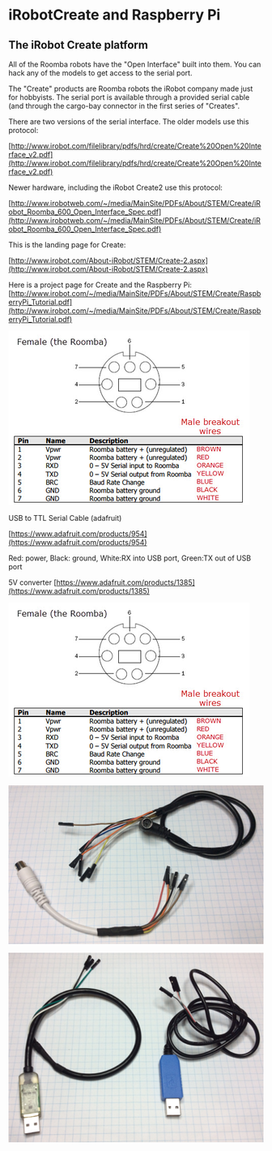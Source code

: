 # iRobotCreate and Raspberry Pi

## The iRobot Create platform ##

All of the Roomba robots have the "Open Interface" built into them. You can hack any of the models to get access to the
serial port.

The "Create" products are Roomba robots the iRobot company made just for hobbyists. The serial port is available through a
provided serial cable (and through the cargo-bay connector in the first series of "Creates".

There are two versions of the serial interface. The older models use this protocol:

[http://www.irobot.com/filelibrary/pdfs/hrd/create/Create%20Open%20Interface_v2.pdf](http://www.irobot.com/filelibrary/pdfs/hrd/create/Create%20Open%20Interface_v2.pdf)

Newer hardware, including the iRobot Create2 use this protocol:

[http://www.irobotweb.com/~/media/MainSite/PDFs/About/STEM/Create/iRobot_Roomba_600_Open_Interface_Spec.pdf](http://www.irobotweb.com/~/media/MainSite/PDFs/About/STEM/Create/iRobot_Roomba_600_Open_Interface_Spec.pdf)

This is the landing page for Create:

[http://www.irobot.com/About-iRobot/STEM/Create-2.aspx](http://www.irobot.com/About-iRobot/STEM/Create-2.aspx)

Here is a project page for Create and the Raspberry Pi:
[http://www.irobot.com/~/media/MainSite/PDFs/About/STEM/Create/RaspberryPi_Tutorial.pdf](http://www.irobot.com/~/media/MainSite/PDFs/About/STEM/Create/RaspberryPi_Tutorial.pdf)

![](https://github.com/topherCantrell/iRobotCreatePI/blob/master/art/iRobotDIN.jpg)

USB to TTL Serial Cable (adafruit)

[https://www.adafruit.com/products/954](https://www.adafruit.com/products/954)

Red: power, 
Black: ground, 
White:RX into USB port, 
Green:TX out of USB port

5V converter
[https://www.adafruit.com/products/1385](https://www.adafruit.com/products/1385)

![](https://github.com/topherCantrell/iRobotCreatePI/blob/master/art/iRobotDIN.jpg)

![](https://github.com/topherCantrell/iRobotCreatePI/blob/master/art/roombaDIN.jpg)

![](https://github.com/topherCantrell/iRobotCreatePI/blob/master/art/usbserial.jpg)
